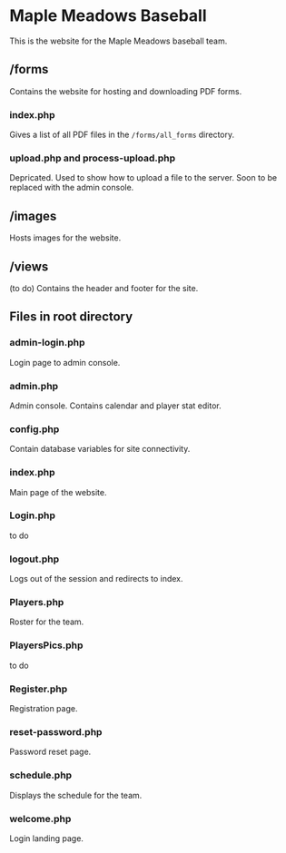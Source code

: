 # Maple Meadows Baseball
This is the website for the Maple Meadows baseball team.

## /forms
Contains the website for hosting and downloading PDF forms.

### index.php
Gives a list of all PDF files in the `/forms/all_forms` directory.

### upload.php and process-upload.php
Depricated. Used to show how to upload a file to the server.
Soon to be replaced with the admin console.

## /images
Hosts images for the website.

## /views
(to do) 
Contains the header and footer for the site.

## Files in root directory

### admin-login.php
Login page to admin console.

### admin.php
Admin console. Contains calendar and player stat editor.

### config.php
Contain database variables for site connectivity.

### index.php
Main page of the website.

### Login.php
to do

### logout.php
Logs out of the session and redirects to index.

### Players.php
Roster for the team.

### PlayersPics.php
to do

### Register.php
Registration page.

### reset-password.php
Password reset page.

### schedule.php
Displays the schedule for the team.

### welcome.php
Login landing page.